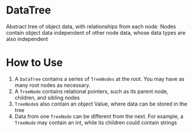 # DataTree
Abstract tree of object data, with relationships from each node. Nodes contain object data independent of other node data, whose data types are also independent

# How to Use
1. A `DataTree` contains a series of `TreeNodes` at the root. You may have as many root nodes as necessary.
2. A `TreeNode` contains relational pointers, such as its parent node, children, and sibling nodes
3. `TreeNode`s also contain an object Value, where data can be stored in the tree
4. Data from one `TreeNode` can be different from the next. For example, a `TreeNode` may contain an int, while its children could contain strings